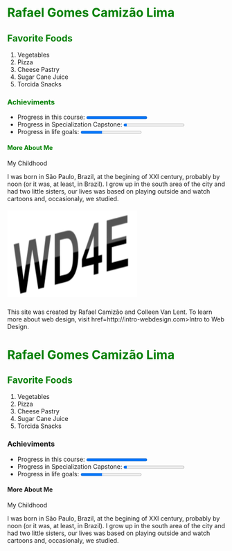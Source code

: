 
 <head>
</head>
<html>
<body>
 <h1 style="color:#008000">Rafael Gomes Camizão Lima</h1>

<section><h2 style="color:#008000">Favorite Foods</h2>
<ol>
  <li>Vegetables</li>
  <li>Pizza</li>
  <li>Cheese Pastry</li>
  <li>Sugar Cane Juice</li>
  <li>Torcida Snacks</li>
 </ol></section>

 <h3 style="color:#008000">Achieviments</h3>
 <section><p><ul>
  <li>Progress in this course:   <progress value="100" max="100"></li>
  <li>Progress in Specialization Capstone:   <progress value="5" max="100"></li>
  <li>Progress in life goals:   <progress value="35" max="100"></li>
  </ul></section>

<h4 style="color:#008000">More About Me</h4> 
<p>My Childhood</p>
<p>I was born in São Paulo, Brazil, at the begining of XXI century, probably by noon (or it was, at least, in Brazil). I grow up in the south area of the city and had two little sisters, our lives was based on playing outside and watch cartoons and, occasionaly, we studied.</p>
 
<h5><img src="newlogo.png" alt="New Logo" width="300" height="200"></h5>
<p>This site was created by Rafael Camizão and Colleen Van Lent. To learn more about web design, visit <a> href=http://intro-webdesign.com>Intro to Web Design.</a></p>


</body>
</html>

<h1 style="color:#008000">Rafael Gomes Camizão Lima</h1>

<section><h2 style="color:#008000">Favorite Foods</h2>
<ol>
  <li>Vegetables</li>
  <li>Pizza</li>
  <li>Cheese Pastry</li>
  <li>Sugar Cane Juice</li>
  <li>Torcida Snacks</li>
 </ol></section>

 <h3>Achieviments</h3>
 <section><p><ul>
  <li>Progress in this course:   <progress value="100" max="100"></li>
  <li>Progress in Specialization Capstone:   <progress value="5" max="100"></li>
  <li>Progress in life goals:   <progress value="35" max="100"></li>
  </ul></section>

<h4>More About Me</h4> 
<p>My Childhood</p>
<p>I was born in São Paulo, Brazil, at the begining of XXI century, probably by noon (or it was, at least, in Brazil). I grow up in the south area of the city and had two little sisters, our lives was based on playing outside and watch cartoons and, occasionaly, we studied.</p>


